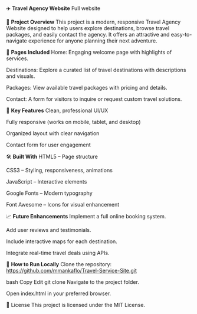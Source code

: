✈️ **Travel Agency Website**
Full website

📖 **Project Overview**
This project is a modern, responsive Travel Agency Website designed to help users explore destinations, browse travel packages, and easily contact the agency. It offers an attractive and easy-to-navigate experience for anyone planning their next adventure.

🚀 **Pages Included**
Home: Engaging welcome page with highlights of services.

Destinations: Explore a curated list of travel destinations with descriptions and visuals.

Packages: View available travel packages with pricing and details.

Contact: A form for visitors to inquire or request custom travel solutions.

🎯 **Key Features**
Clean, professional UI/UX

Fully responsive (works on mobile, tablet, and desktop)

Organized layout with clear navigation

Contact form for user engagement

🛠️ **Built With**
HTML5 – Page structure

CSS3 – Styling, responsiveness, animations

JavaScript – Interactive elements 

Google Fonts – Modern typography

Font Awesome – Icons for visual enhancement 

📈 **Future Enhancements**
Implement a full online booking system.

Add user reviews and testimonials.

Include interactive maps for each destination.

Integrate real-time travel deals using APIs.

📂 **How to Run Locally**
Clone the repository: https://github.com/mmankaflo/Travel-Service-Site.git

bash
Copy
Edit
git clone 
Navigate to the project folder.

Open index.html in your preferred browser.

📜 License
This project is licensed under the MIT License.

